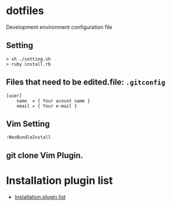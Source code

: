 # dotfiles
Development environment configuration file

## Setting
```
> sh ./setting.sh
> ruby install.rb
```

## Files that need to be edited.file: `.gitconfig`
```
[user]
	name  = { Your acount name }
	email = { Your e-mail }
```

## Vim Setting
```
:NeoBundleInstall
```

## git clone Vim Plugin.
# Installation plugin list
- [Installation plugin list](https://github.com/nzw/dotfiles/blob/master/install_list.txt)
